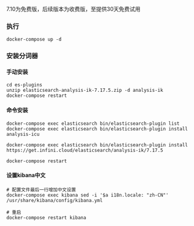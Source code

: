 

7.10为免费版，后续版本为收费版，至提供30天免费试用



### 执行

```shell
docker-compose up -d
```



### 安装分词器

#### 手动安装

```shell
cd es-plugins
unzip elasticsearch-analysis-ik-7.17.5.zip -d analysis-ik
docker-compose restart
```

#### 命令安装

```shell
docker-compose exec elasticsearch bin/elasticsearch-plugin list
docker-compose exec elasticsearch bin/elasticsearch-plugin install analysis-icu

docker-compose exec elasticsearch bin/elasticsearch-plugin install https://get.infini.cloud/elasticsearch/analysis-ik/7.17.5

docker-compose restart
```



#### 设置kibana中文

```shell
# 配置文件最后一行增加中文设置
docker-compose exec kibana sed -i '$a i18n.locale: "zh-CN"' /usr/share/kibana/config/kibana.yml

# 重启
docker-compose restart kibana
```

